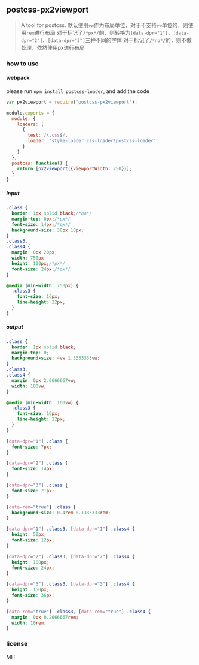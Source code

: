## postcss-px2viewport
> A tool for postcss.
> 默认使用`vw`作为布局单位，对于不支持`vw`单位的，则使用`rem`进行布局
> 对于标记了`/*px*/`的，则转换为`[data-dpr="1"]`、`[data-dpr="2"]`、`[data-dpr="3"]`三种不同的字体
> 对于标记了`/*no*/`的，则不做处理，依然使用px进行布局

### how to use
#### webpack
please run `npm install postcss-loader`, and add the code

```javascript
var px2viewport = require('postcss-px2viewport');

module.exports = {
  module: {
    loaders: [
      {
        test: /\.css$/,
        loader: "style-loader!css-loader!postcss-loader"
      }
    ]
  },
  postcss: function() {
    return [px2viewport({viewportWidth: 750})];
  }
}
```

##### input
```css
.class {
  border: 1px solid black;/*no*/
  margin-top: 0px;/*px*/
  font-size: 14px;/*px*/
  background-size: 30px 10px;
}
.class3,
.class4 {
  margin: 0px 20px;
  width: 750px;
  height: 100px;/*px*/
  font-size: 24px;/*px*/
}

@media (min-width: 750px) {
  .class3 {
    font-size: 16px;
    line-height: 22px;
  }
}
```

##### output
```css
.class {
  border: 1px solid black;
  margin-top: 0;
  background-size: 4vw 1.3333333vw;
}
.class3,
.class4 {
  margin: 0px 2.6666667vw;
  width: 100vw;
}

@media (min-width: 100vw) {
  .class3 {
    font-size: 16px;
    line-height: 22px;
  }
}

[data-dpr="1"] .class {
  font-size: 7px;
}

[data-dpr="2"] .class {
  font-size: 14px;
}

[data-dpr="3"] .class {
  font-size: 21px;
}

[data-rem="true"] .class {
  background-size: 0.4rem 0.1333333rem;
}

[data-dpr="1"] .class3, [data-dpr="1"] .class4 {
  height: 50px;
  font-size: 12px;
}

[data-dpr="2"] .class3, [data-dpr="2"] .class4 {
  height: 100px;
  font-size: 24px;
}

[data-dpr="3"] .class3, [data-dpr="3"] .class4 {
  height: 150px;
  font-size: 36px;
}

[data-rem="true"] .class3, [data-rem="true"] .class4 {
  margin: 0px 0.2666667rem;
  width: 10rem;
}
```

### license
MIT
